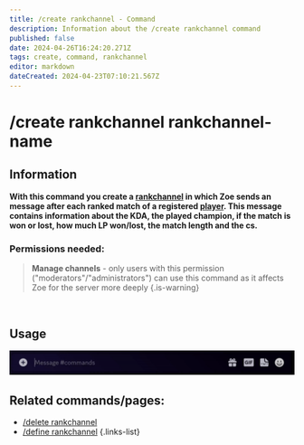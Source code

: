 ```yaml
---
title: /create rankchannel - Command
description: Information about the /create rankchannel command
published: false
date: 2024-04-26T16:24:20.271Z
tags: create, command, rankchannel
editor: markdown
dateCreated: 2024-04-23T07:10:21.567Z
---
```


# /create rankchannel rankchannel-name
## Information
**With this command you create a [rankchannel](/en/features/rankchannel) in which Zoe sends an message after each ranked match of a registered [player](/en/terms/player). This message contains information about the KDA, the played champion, if the match is won or lost, how much LP won/lost, the match length and the cs.**
<br>

### Permissions needed:
>**Manage channels** - only users with this permission ("moderators"/"administrators") can use this command as it affects Zoe for the server more deeply {.is-warning}

<br>

## Usage
![](/en_/en_create_rankchannel.gif)
<br>
 
## Related commands/pages:
-   [/delete rankchannel](/en/commands/rankchannel/delete)
-   [/define rankchannel](/en/commands/rankchannel/define)
{.links-list}